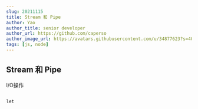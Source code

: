 ```yaml
---
slug: 20211115
title: Stream 和 Pipe
author: Yao
author_title: senior developer
author_url: https://github.com/caperso
author_image_url: https://avatars.githubusercontent.com/u/34877623?s=400&u=8da3f1b8199cdbd5591ea229149fa663f2011065&v=4
tags: [js, node]
---
```



##   Stream 和 Pipe

I/O操作
 
```

let 

```